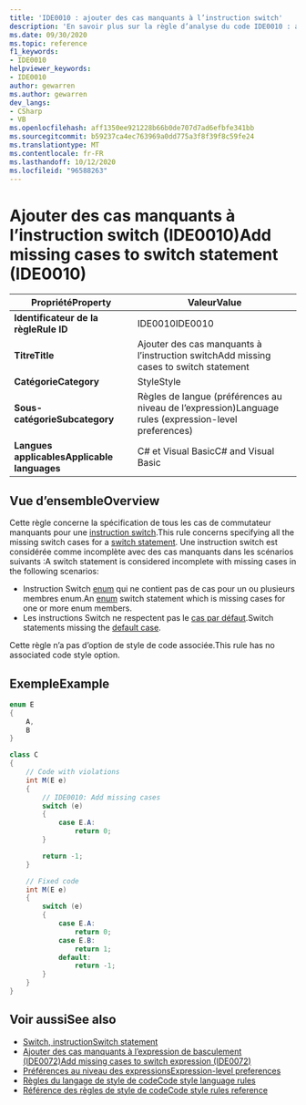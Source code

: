 ```yaml
---
title: 'IDE0010 : ajouter des cas manquants à l’instruction switch'
description: 'En savoir plus sur la règle d’analyse du code IDE0010 : ajouter des cas manquants à l’instruction switch'
ms.date: 09/30/2020
ms.topic: reference
f1_keywords:
- IDE0010
helpviewer_keywords:
- IDE0010
author: gewarren
ms.author: gewarren
dev_langs:
- CSharp
- VB
ms.openlocfilehash: aff1350ee921228b66b0de707d7ad6efbfe341bb
ms.sourcegitcommit: b59237ca4ec763969a0dd775a3f8f39f8c59fe24
ms.translationtype: MT
ms.contentlocale: fr-FR
ms.lasthandoff: 10/12/2020
ms.locfileid: "96588263"
---
```

# <a name="add-missing-cases-to-switch-statement-ide0010"></a><span data-ttu-id="c9457-103">Ajouter des cas manquants à l’instruction switch (IDE0010)</span><span class="sxs-lookup"><span data-stu-id="c9457-103">Add missing cases to switch statement (IDE0010)</span></span>

|<span data-ttu-id="c9457-104">Propriété</span><span class="sxs-lookup"><span data-stu-id="c9457-104">Property</span></span>|<span data-ttu-id="c9457-105">Valeur</span><span class="sxs-lookup"><span data-stu-id="c9457-105">Value</span></span>|
|-|-|
| <span data-ttu-id="c9457-106">**Identificateur de la règle**</span><span class="sxs-lookup"><span data-stu-id="c9457-106">**Rule ID**</span></span> | <span data-ttu-id="c9457-107">IDE0010</span><span class="sxs-lookup"><span data-stu-id="c9457-107">IDE0010</span></span> |
| <span data-ttu-id="c9457-108">**Titre**</span><span class="sxs-lookup"><span data-stu-id="c9457-108">**Title**</span></span> | <span data-ttu-id="c9457-109">Ajouter des cas manquants à l’instruction switch</span><span class="sxs-lookup"><span data-stu-id="c9457-109">Add missing cases to switch statement</span></span> |
| <span data-ttu-id="c9457-110">**Catégorie**</span><span class="sxs-lookup"><span data-stu-id="c9457-110">**Category**</span></span> | <span data-ttu-id="c9457-111">Style</span><span class="sxs-lookup"><span data-stu-id="c9457-111">Style</span></span> |
| <span data-ttu-id="c9457-112">**Sous-catégorie**</span><span class="sxs-lookup"><span data-stu-id="c9457-112">**Subcategory**</span></span> | <span data-ttu-id="c9457-113">Règles de langue (préférences au niveau de l’expression)</span><span class="sxs-lookup"><span data-stu-id="c9457-113">Language rules (expression-level preferences)</span></span> |
| <span data-ttu-id="c9457-114">**Langues applicables**</span><span class="sxs-lookup"><span data-stu-id="c9457-114">**Applicable languages**</span></span> | <span data-ttu-id="c9457-115">C# et Visual Basic</span><span class="sxs-lookup"><span data-stu-id="c9457-115">C# and Visual Basic</span></span> |

## <a name="overview"></a><span data-ttu-id="c9457-116">Vue d’ensemble</span><span class="sxs-lookup"><span data-stu-id="c9457-116">Overview</span></span>

<span data-ttu-id="c9457-117">Cette règle concerne la spécification de tous les cas de commutateur manquants pour une [instruction switch](../../../csharp/language-reference/keywords/switch.md).</span><span class="sxs-lookup"><span data-stu-id="c9457-117">This rule concerns specifying all the missing switch cases for a [switch statement](../../../csharp/language-reference/keywords/switch.md).</span></span> <span data-ttu-id="c9457-118">Une instruction switch est considérée comme incomplète avec des cas manquants dans les scénarios suivants :</span><span class="sxs-lookup"><span data-stu-id="c9457-118">A switch statement is considered incomplete with missing cases in the following scenarios:</span></span>

- <span data-ttu-id="c9457-119">Instruction Switch [enum](../../../csharp/language-reference/builtin-types/enum.md) qui ne contient pas de cas pour un ou plusieurs membres enum.</span><span class="sxs-lookup"><span data-stu-id="c9457-119">An [enum](../../../csharp/language-reference/builtin-types/enum.md) switch statement which is missing cases for one or more enum members.</span></span>
- <span data-ttu-id="c9457-120">Les instructions Switch ne respectent pas le [cas par défaut](../../../csharp/language-reference/keywords/switch.md#the-default-case).</span><span class="sxs-lookup"><span data-stu-id="c9457-120">Switch statements missing the [default case](../../../csharp/language-reference/keywords/switch.md#the-default-case).</span></span>

<span data-ttu-id="c9457-121">Cette règle n’a pas d’option de style de code associée.</span><span class="sxs-lookup"><span data-stu-id="c9457-121">This rule has no associated code style option.</span></span>

## <a name="example"></a><span data-ttu-id="c9457-122">Exemple</span><span class="sxs-lookup"><span data-stu-id="c9457-122">Example</span></span>

```csharp
enum E
{
    A,
    B
}

class C
{
    // Code with violations
    int M(E e)
    {
        // IDE0010: Add missing cases
        switch (e)
        {
            case E.A:
                return 0;
        }

        return -1;
    }

    // Fixed code
    int M(E e)
    {
        switch (e)
        {
            case E.A:
                return 0;
            case E.B:
                return 1;
            default:
                return -1;
        }
    }
}
```

## <a name="see-also"></a><span data-ttu-id="c9457-123">Voir aussi</span><span class="sxs-lookup"><span data-stu-id="c9457-123">See also</span></span>

- [<span data-ttu-id="c9457-124">Switch, instruction</span><span class="sxs-lookup"><span data-stu-id="c9457-124">Switch statement</span></span>](../../../csharp/language-reference/keywords/switch.md)
- [<span data-ttu-id="c9457-125">Ajouter des cas manquants à l’expression de basculement (IDE0072)</span><span class="sxs-lookup"><span data-stu-id="c9457-125">Add missing cases to switch expression (IDE0072)</span></span>](ide0072.md)
- [<span data-ttu-id="c9457-126">Préférences au niveau des expressions</span><span class="sxs-lookup"><span data-stu-id="c9457-126">Expression-level preferences</span></span>](expression-level-preferences.md)
- [<span data-ttu-id="c9457-127">Règles du langage de style de code</span><span class="sxs-lookup"><span data-stu-id="c9457-127">Code style language rules</span></span>](language-rules.md)
- [<span data-ttu-id="c9457-128">Référence des règles de style de code</span><span class="sxs-lookup"><span data-stu-id="c9457-128">Code style rules reference</span></span>](index.md)
